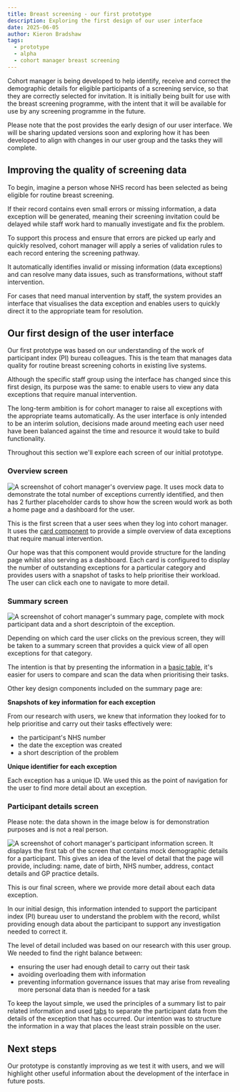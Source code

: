 ```yaml
---
title: Breast screening - our first prototype
description: Exploring the first design of our user interface
date: 2025-06-05
author: Kieron Bradshaw
tags:
  - prototype
  - alpha
  - cohort manager breast screening
---
```


Cohort manager is being developed to help identify, receive and correct the demographic details for eligible participants of a screening service, so that they are correctly selected for invitation. It is initially being built for use with the breast screening programme, with the intent that it will be available for use by any screening programme in the future. 


Please note that the post provides the early design of our user interface. We will be sharing updated versions soon and exploring how it has been developed to align with changes in our user group and the tasks they will complete. 

## Improving the quality of screening data

To begin, imagine a person whose NHS record has been selected as being eligible for routine breast screening.   

If their record contains even small errors or missing information, a data exception will be generated, meaning their screening invitation could be delayed while staff work hard to manually investigate and fix the problem.  

To support this process and ensure that errors are picked up early and quickly resolved, cohort manager will apply a series of validation rules to each record entering the screening pathway.  

It automatically identifies invalid or missing information (data exceptions) and can resolve many data issues, such as transformations, without staff intervention. 

For cases that need manual intervention by staff, the system provides an interface that visualises the data exception and enables users to quickly direct it to the appropriate team for resolution.  

## Our first design of the user interface  

Our first prototype was based on our understanding of the work of participant index (PI) bureau colleagues. This is the team that manages data quality for routine breast screening cohorts in existing live systems.  

Although the specific staff group using the interface has changed since this first design, its purpose was the same: to enable users to view any data exceptions that require manual intervention. 

The long-term ambition is for cohort manager to raise all exceptions with the appropriate teams automatically. As the user interface is only intended to be an interim solution, decisions made around meeting each user need have been balanced against the time and resource it would take to build functionality. 

Throughout this section we'll explore each screen of our initial prototype. 

### Overview screen 

![A screenshot of cohort manager's overview page. It uses mock data to demonstrate the total number of exceptions currently identified, and then has 2 further placeholder cards to show how the screen would work as both a home page and a dashboard for the user.](overview.png) 

This is the first screen that a user sees when they log into cohort manager. It uses the [card component](https://service-manual.nhs.uk/design-system/components/card) to provide a simple overview of data exceptions that require manual intervention. 

Our hope was that this component would provide structure for the landing page whilst also serving as a dashboard. Each card is configured to display the number of outstanding exceptions for a particular category and provides users with a snapshot of tasks to help prioritise their workload. The user can click each one to navigate to more detail.  

### Summary screen  

![A screenshot of cohort manager's summary page, complete with mock participant data and a short descriptoin of the exception.](summary.png) 

Depending on which card the user clicks on the previous screen, they will be taken to a summary screen that provides a quick view of all open exceptions for that category.  

The intention is that by presenting the information in a [basic table](https://service-manual.nhs.uk/design-system/components/table), it's easier for users to compare and scan the data when prioritising their tasks.  

Other key design components included on the summary page are:  

**Snapshots of key information for each exception** 

From our research with users, we knew that information they looked for to help prioritise and carry out their tasks effectively were:   

* the participant's NHS number
* the date the exception was created 
* a short description of the problem 

**Unique identifier for each exception** 

Each exception has a unique ID. We used this as the point of navigation for the user to find more detail about an exception. 

### Participant details screen 

Please note: the data shown in the image below is for demonstration purposes and is not a real person. 

![A screenshot of cohort manager's participant information screen. It displays the first tab of the screen that contains mock demographic details for a participant. This gives an idea of the level of detail that the page will provide, including: name, date of birth, NHS number, address, contact details and GP practice details.](participiant-information.png)   

This is our final screen, where we provide more detail about each data exception.  

In our initial design, this information intended to support the participant index (PI) bureau user to understand the problem with the record, whilst providing enough data about the participant to support any investigation needed to correct it.  

The level of detail included was based on our research with this user group. We needed to find the right balance between:  

* ensuring the user had enough detail to carry out their task 
* avoiding overloading them with information  
* preventing information governance issues that may arise from revealing more personal data than is needed for a task 

To keep the layout simple, we used the principles of a summary list to pair related information and used [tabs](https://service-manual.nhs.uk/design-system/components/tabs) to separate the participant data from the details of the exception that has occurred. Our intention was to structure the information in a way that places the least strain possible on the user. 

## Next steps 

Our prototype is constantly improving as we test it with users, and we will highlight other useful information about the development of the interface in future posts.
